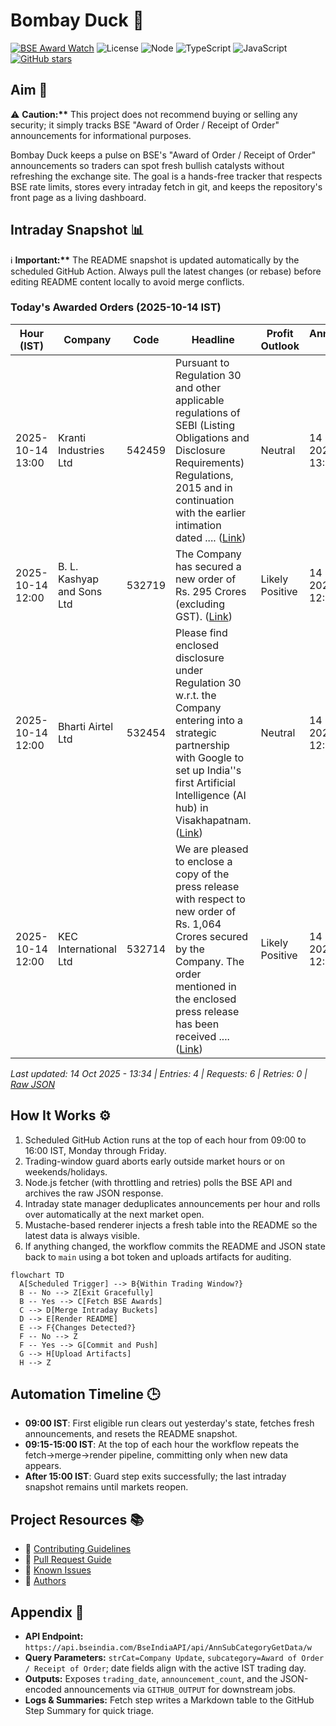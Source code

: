 ﻿# Bombay Duck 🦆

[![BSE Award Watch](https://github.com/dextel2/bombay-duck/actions/workflows/bse-award-watch.yml/badge.svg)](https://github.com/dextel2/bombay-duck/actions/workflows/bse-award-watch.yml) ![License](https://img.shields.io/badge/license-ISC-blue.svg) ![Node](https://img.shields.io/badge/node-20.x-339933.svg) ![TypeScript](https://img.shields.io/badge/TypeScript-5.x-3178C6.svg) ![JavaScript](https://img.shields.io/badge/JavaScript-ES2020-F7DF1E.svg) [![GitHub stars](https://img.shields.io/github/stars/dextel2/bombay-duck?style=social)](https://github.com/dextel2/bombay-duck/stargazers)

<!-- aim:start -->

## Aim 🎯

⚠️ **Caution:\*\*** This project does not recommend buying or selling any security; it simply tracks BSE "Award of Order / Receipt of Order" announcements for informational purposes.

Bombay Duck keeps a pulse on BSE's "Award of Order / Receipt of Order" announcements so traders can spot fresh bullish catalysts without refreshing the exchange site. The goal is a hands-free tracker that respects BSE rate limits, stores every intraday fetch in git, and keeps the repository's front page as a living dashboard.

<!-- aim:end -->

## Intraday Snapshot 📊

ℹ️ **Important:\*\*** The README snapshot is updated automatically by the scheduled GitHub Action. Always pull the latest changes (or rebase) before editing README content locally to avoid merge conflicts.

<!-- snapshot:start -->

### Today's Awarded Orders (2025-10-14 IST)

| Hour (IST) | Company | Code | Headline | Profit Outlook | Announced At |
| --- | --- | --- | --- | --- | --- |
| 2025-10-14 13:00 | Kranti Industries Ltd | 542459 | Pursuant to Regulation 30 and other applicable regulations of SEBI (Listing Obligations and Disclosure Requirements) Regulations, 2015 and in continuation with the earlier intimation dated .... ([Link](https://www.bseindia.com/stock-share-price/kranti-industries-ltd/kranti/542459/)) | Neutral | 14 Oct 2025 - 13:22 |
| 2025-10-14 12:00 | B. L. Kashyap and Sons Ltd | 532719 | The Company has secured a new order of Rs. 295 Crores (excluding GST). ([Link](https://www.bseindia.com/stock-share-price/b-l-kashyap-and-sons-ltd/blkashyap/532719/)) | Likely Positive | 14 Oct 2025 - 12:34 |
| 2025-10-14 12:00 | Bharti Airtel Ltd | 532454 | Please find enclosed disclosure under Regulation 30 w.r.t. the Company entering into a strategic partnership with Google to set up India''s first Artificial Intelligence (AI hub) in Visakhapatnam. ([Link](https://www.bseindia.com/stock-share-price/bharti-airtel-ltd/bhartiartl/532454/)) | Neutral | 14 Oct 2025 - 12:30 |
| 2025-10-14 12:00 | KEC International Ltd | 532714 | We are pleased to enclose a copy of the press release with respect to new order of Rs. 1,064 Crores secured by the Company. The order mentioned in the enclosed press release has been received .... ([Link](https://www.bseindia.com/stock-share-price/kec-international-ltd/kec/532714/)) | Likely Positive | 14 Oct 2025 - 12:13 |

_Last updated: 14 Oct 2025 - 13:34 | Entries: 4 | Requests: 6 | Retries: 0 | [Raw JSON](data/2025-10-14.json)_

<!-- snapshot:end -->

<!-- how-it-works:start -->

## How It Works ⚙️

1. Scheduled GitHub Action runs at the top of each hour from 09:00 to 16:00 IST, Monday through Friday.
2. Trading-window guard aborts early outside market hours or on weekends/holidays.
3. Node.js fetcher (with throttling and retries) polls the BSE API and archives the raw JSON response.
4. Intraday state manager deduplicates announcements per hour and rolls over automatically at the next market open.
5. Mustache-based renderer injects a fresh table into the README so the latest data is always visible.
6. If anything changed, the workflow commits the README and JSON state back to `main` using a bot token and uploads artifacts for auditing.

```mermaid
flowchart TD
  A[Scheduled Trigger] --> B{Within Trading Window?}
  B -- No --> Z[Exit Gracefully]
  B -- Yes --> C[Fetch BSE Awards]
  C --> D[Merge Intraday Buckets]
  D --> E[Render README]
  E --> F{Changes Detected?}
  F -- No --> Z
  F -- Yes --> G[Commit and Push]
  G --> H[Upload Artifacts]
  H --> Z
```

<!-- how-it-works:end -->

## Automation Timeline 🕒

- **09:00 IST**: First eligible run clears out yesterday's state, fetches fresh announcements, and resets the README snapshot.
- **09:15-15:00 IST**: At the top of each hour the workflow repeats the fetch->merge->render pipeline, committing only when new data appears.
- **After 15:00 IST**: Guard step exits successfully; the last intraday snapshot remains until markets reopen.

## Project Resources 📚

- 📘 [Contributing Guidelines](CONTRIBUTING.md)
- 🧾 [Pull Request Guide](PR_GUIDE.md)
- 🐞 [Known Issues](KNOWN_ISSUES.md)
- 👥 [Authors](AUTHORS.md)

## Appendix 📎

- **API Endpoint:** `https://api.bseindia.com/BseIndiaAPI/api/AnnSubCategoryGetData/w`
- **Query Parameters:** `strCat=Company Update`, `subcategory=Award of Order / Receipt of Order`; date fields align with the active IST trading day.
- **Outputs:** Exposes `trading_date`, `announcement_count`, and the JSON-encoded announcements via `GITHUB_OUTPUT` for downstream jobs.
- **Logs & Summaries:** Fetch step writes a Markdown table to the GitHub Step Summary for quick triage.

